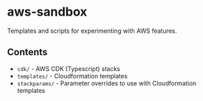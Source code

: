 # aws-sandbox
Templates and scripts for experimenting with AWS features.

## Contents
* `cdk/` - AWS CDK (Typescript) stacks
* `templates/` - Cloudformation templates
* `stackparams/` - Parameter overrides to use with Cloudformation templates